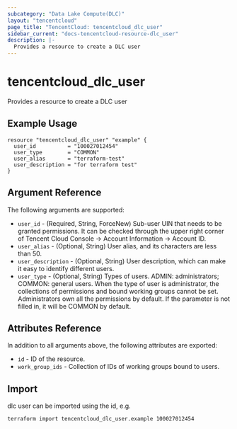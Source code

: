```yaml
---
subcategory: "Data Lake Compute(DLC)"
layout: "tencentcloud"
page_title: "TencentCloud: tencentcloud_dlc_user"
sidebar_current: "docs-tencentcloud-resource-dlc_user"
description: |-
  Provides a resource to create a DLC user
---
```


# tencentcloud_dlc_user

Provides a resource to create a DLC user

## Example Usage

```hcl
resource "tencentcloud_dlc_user" "example" {
  user_id          = "100027012454"
  user_type        = "COMMON"
  user_alias       = "terraform-test"
  user_description = "for terraform test"
}
```

## Argument Reference

The following arguments are supported:

* `user_id` - (Required, String, ForceNew) Sub-user UIN that needs to be granted permissions. It can be checked through the upper right corner of Tencent Cloud Console -> Account Information -> Account ID.
* `user_alias` - (Optional, String) User alias, and its characters are less than 50.
* `user_description` - (Optional, String) User description, which can make it easy to identify different users.
* `user_type` - (Optional, String) Types of users. ADMIN: administrators; COMMON: general users. When the type of user is administrator, the collections of permissions and bound working groups cannot be set. Administrators own all the permissions by default. If the parameter is not filled in, it will be COMMON by default.

## Attributes Reference

In addition to all arguments above, the following attributes are exported:

* `id` - ID of the resource.
* `work_group_ids` - Collection of IDs of working groups bound to users.


## Import

dlc user can be imported using the id, e.g.

```
terraform import tencentcloud_dlc_user.example 100027012454
```

